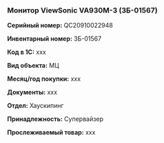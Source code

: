 ### Монитор ViewSonic VA930M-3 (ЗБ-01567) </br>

**Серийный номер:** QC20910022948 </br>

**Инвентарный номер:** ЗБ-01567 </br>

**Код в 1С:** xxx </br> 

**Вид объекта:** МЦ

**Месяц/год покупки:** xxx </br>

**Документы:** xxx  </br>

**Отдел:** Хаускипинг </br>

**Принадлежность:** Супервайзер </br>

**Прослеживаемый товар:** xxx

